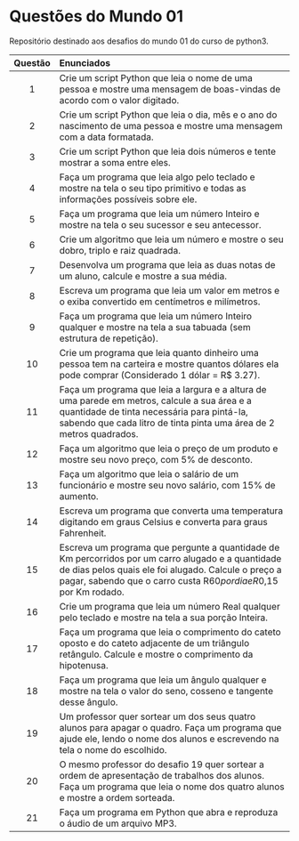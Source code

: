 # Questões do Mundo 01

Repositório destinado aos desafios do mundo 01 do curso de python3.

| Questão  | Enunciados  |
| :-----------: | :------------- | 
| 1 | Crie um script Python que leia o nome de uma pessoa e mostre uma mensagem de boas-vindas de acordo com o valor digitado. |
| 2 | Crie um script Python que leia o dia, mês e o ano do nascimento de uma pessoa e mostre uma mensagem com a data formatada. |
| 3 | Crie um script Python que leia dois números e tente mostrar a soma entre eles. |
| 4 | Faça um programa que leia algo pelo teclado e mostre na tela o seu tipo primitivo e todas as informações possíveis sobre ele. |
| 5 | Faça um programa que leia um número Inteiro e mostre na tela o seu sucessor e seu antecessor. |
| 6 | Crie um algoritmo que leia um número e mostre o seu dobro, triplo e raiz quadrada. |
| 7 | Desenvolva um programa que leia as duas notas de um aluno, calcule e mostre a sua média. |
| 8 | Escreva um programa que leia um valor em metros e o exiba convertido em centímetros e milímetros. |
| 9 | Faça um programa que leia um número Inteiro qualquer e mostre na tela a sua tabuada (sem estrutura de repetição). |
| 10 | Crie um programa que leia quanto dinheiro uma pessoa tem na carteira e mostre quantos dólares ela pode comprar (Considerado 1 dólar = R$ 3.27). |
| 11 | Faça um programa que leia a largura e a altura de uma parede em metros, calcule a sua área e a quantidade de tinta necessária para pintá-la, sabendo que cada litro de tinta pinta uma área de 2 metros quadrados. |
| 12 | Faça um algoritmo que leia o preço de um produto e mostre seu novo preço, com 5% de desconto. |
| 13 | Faça um algoritmo que leia o salário de um funcionário e mostre seu novo salário, com 15% de aumento. |
| 14 | Escreva um programa que converta uma temperatura digitando em graus Celsius e converta para graus Fahrenheit. |
| 15 | Escreva um programa que pergunte a quantidade de Km percorridos por um carro alugado e a quantidade de dias pelos quais ele foi alugado. Calcule o preço a pagar, sabendo que o carro custa R$60 por dia e R$0,15 por Km rodado. |
| 16 | Crie um programa que leia um número Real qualquer pelo teclado e mostre na tela a sua porção Inteira. |
| 17 | Faça um programa que leia o comprimento do cateto oposto e do cateto adjacente de um triângulo retângulo. Calcule e mostre o comprimento da hipotenusa. |
| 18 | Faça um programa que leia um ângulo qualquer e mostre na tela o valor do seno, cosseno e tangente desse ângulo. |
| 19 | Um professor quer sortear um dos seus quatro alunos para apagar o quadro. Faça um programa que ajude ele, lendo o nome dos alunos e escrevendo na tela o nome do escolhido. |
| 20 | O mesmo professor do desafio 19 quer sortear a ordem de apresentação de trabalhos dos alunos. Faça um programa que leia o nome dos quatro alunos e mostre a ordem sorteada. |
| 21 | Faça um programa em Python que abra e reproduza o áudio de um arquivo MP3. |

